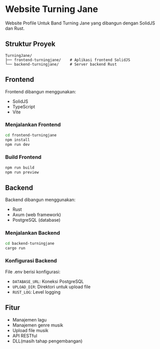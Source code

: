 # Website Turning Jane

Website Profile Untuk Band Turning Jane yang dibangun dengan SolidJS dan Rust.

## Struktur Proyek

```
TurningJane/
├── frontend-turningjane/    # Aplikasi frontend SolidJS
└── backend-turningjane/     # Server backend Rust
```

## Frontend

Frontend dibangun menggunakan:
- SolidJS
- TypeScript
- Vite

### Menjalankan Frontend

```bash
cd frontend-turningjane
npm install
npm run dev
```

### Build Frontend

```bash
npm run build
npm run preview
```

## Backend 

Backend dibangun menggunakan:
- Rust
- Axum (web framework)
- PostgreSQL (database)

### Menjalankan Backend

```bash
cd backend-turningjane
cargo run
```


### Konfigurasi Backend

File .env berisi konfigurasi:
- `DATABASE_URL`: Koneksi PostgreSQL
- `UPLOAD_DIR`: Direktori untuk upload file
- `RUST_LOG`: Level logging

## Fitur

- Manajemen lagu
- Manajemen genre musik
- Upload file musik
- API RESTful
- DLL(masih tahap pengembangan)